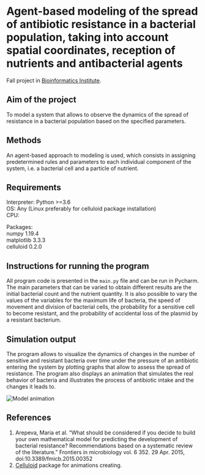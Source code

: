 # Agent-based modeling of the spread of antibiotic resistance in a bacterial population, taking into account spatial coordinates, reception of nutrients and antibacterial agents
Fall project in [Bioinformatics Institute](https://bioinf.me/en).

## Aim of the project
To model a system that allows to observe the dynamics of the spread of resistance in a bacterial population based on the specified parameters.  

## Methods
An agent-based approach to modeling is used, which consists in assigning predetermined rules and parameters to each individual component of the system, i.e. a bacterial cell and a particle of nutrient.  

## Requirements
Interpreter: Python >=3.6  
OS: Any (Linux preferably for celluloid package installation)  
CPU:  

Packages:  
numpy 1.19.4  
matplotlib 3.3.3  
celluloid 0.2.0  

## Instructions for running the program
All program code is presented in the `main.py` file and can be run in Pycharm.
The main parameters that can be varied to obtain different results are the initial bacterial count and the nutrient quantity. It is also possible to vary the values of the variables for the maximum life of bacteria, the speed of movement and division of bacterial cells, the probability for a sensitive cell to become resistant, and the probability of accidental loss of the plasmid by a resistant bacterium.  

## Simulation output
The program allows to visualize the dynamics of changes in the number of sensitive and resistant bacteria over time under the pressure of an antibiotic entering the system by plotting graphs that allow to assess the spread of resistance. The program also displays an animation that simulates the real behavior of bacteria and illustrates the process of antibiotic intake and the changes it leads to.  

![Model animation](https://photos.app.goo.gl/tDnp5WeknizmNsvM7)

## References
1. Arepeva, Maria et al. “What should be considered if you decide to build your own mathematical model for predicting the development of bacterial resistance? Recommendations based on a systematic review of the literature.” Frontiers in microbiology vol. 6 352. 29 Apr. 2015, doi:10.3389/fmicb.2015.00352
2. [Celluloid](https://github.com/jwkvam/celluloid) package for animations creating.
